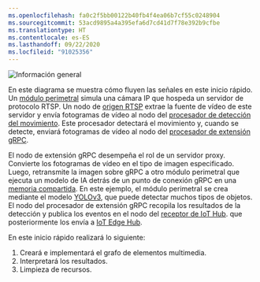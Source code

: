 ```yaml
---
ms.openlocfilehash: fa0c2f5bb00122b40fb4f4ea06b7cf55c0248904
ms.sourcegitcommit: 53acd9895a4a395efa6d7cd41d7f78e392b9cfbe
ms.translationtype: HT
ms.contentlocale: es-ES
ms.lasthandoff: 09/22/2020
ms.locfileid: "91025356"
---
```


![Información general](../../../media/quickstarts/gRPC-extension.svg)

En este diagrama se muestra cómo fluyen las señales en este inicio rápido. Un [módulo perimetral](https://github.com/Azure/live-video-analytics/tree/master/utilities/rtspsim-live555) simula una cámara IP que hospeda un servidor de protocolo RTSP. Un nodo de [origen RTSP](../../../media-graph-concept.md#rtsp-source) extrae la fuente de vídeo de este servidor y envía fotogramas de vídeo al nodo del [procesador de detección del movimiento](../../../media-graph-concept.md#motion-detection-processor). Este procesador detectará el movimiento y, cuando se detecte, enviará fotogramas de vídeo al nodo del [procesador de extensión gRPC](../../../media-graph-concept.md#grpc-extension-processor).

El nodo de extensión gRPC desempeña el rol de un servidor proxy. Convierte los fotogramas de vídeo en el tipo de imagen especificado. Luego, retransmite la imagen sobre gRPC a otro módulo perimetral que ejecuta un modelo de IA detrás de un punto de conexión gRPC en una [memoria compartida](https://en.wikipedia.org/wiki/Shared_memory). En este ejemplo, el módulo perimetral se crea mediante el modelo [YOLOv3](https://github.com/Azure/live-video-analytics/tree/master/utilities/video-analysis/yolov3-onnx), que puede detectar muchos tipos de objetos. El nodo del procesador de extensión gRPC recopila los resultados de la detección y publica los eventos en el nodo del [receptor de IoT Hub](https://docs.microsoft.com/azure/media-services/live-video-analytics-edge/media-graph-concept#iot-hub-message-sink). que posteriormente los envía a [IoT Edge Hub](https://docs.microsoft.com/azure/iot-edge/iot-edge-glossary#iot-edge-hub).

En este inicio rápido realizará lo siguiente:

1. Creará e implementará el grafo de elementos multimedia.
1. Interpretará los resultados.
1. Limpieza de recursos.
